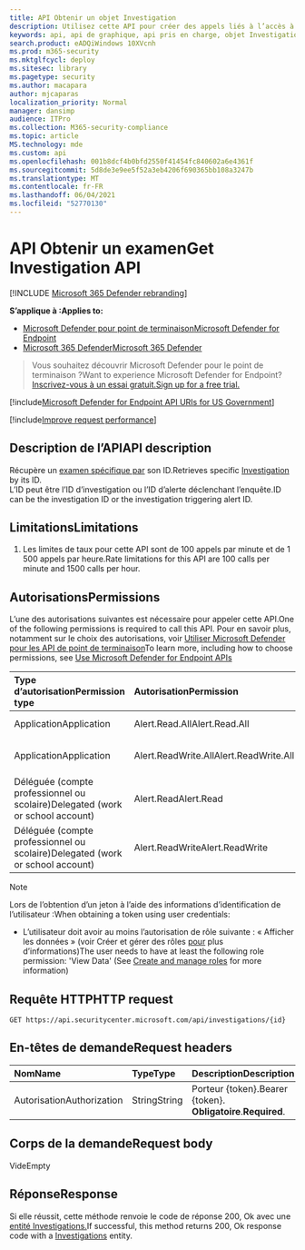 ```yaml
---
title: API Obtenir un objet Investigation
description: Utilisez cette API pour créer des appels liés à l’accès à l’objet Investigation
keywords: api, api de graphique, api pris en charge, objet Investigation
search.product: eADQiWindows 10XVcnh
ms.prod: m365-security
ms.mktglfcycl: deploy
ms.sitesec: library
ms.pagetype: security
ms.author: macapara
author: mjcaparas
localization_priority: Normal
manager: dansimp
audience: ITPro
ms.collection: M365-security-compliance
ms.topic: article
MS.technology: mde
ms.custom: api
ms.openlocfilehash: 001b8dcf4b0bfd2550f41454fc840602a6e4361f
ms.sourcegitcommit: 5d8de3e9ee5f52a3eb4206f690365bb108a3247b
ms.translationtype: MT
ms.contentlocale: fr-FR
ms.lasthandoff: 06/04/2021
ms.locfileid: "52770130"
---
```

# <a name="get-investigation-api"></a><span data-ttu-id="1254a-104">API Obtenir un examen</span><span class="sxs-lookup"><span data-stu-id="1254a-104">Get Investigation API</span></span>

[!INCLUDE [Microsoft 365 Defender rebranding](../../includes/microsoft-defender.md)]

<span data-ttu-id="1254a-105">**S’applique à :**</span><span class="sxs-lookup"><span data-stu-id="1254a-105">**Applies to:**</span></span>
- [<span data-ttu-id="1254a-106">Microsoft Defender pour point de terminaison</span><span class="sxs-lookup"><span data-stu-id="1254a-106">Microsoft Defender for Endpoint</span></span>](https://go.microsoft.com/fwlink/p/?linkid=2154037)
- [<span data-ttu-id="1254a-107">Microsoft 365 Defender</span><span class="sxs-lookup"><span data-stu-id="1254a-107">Microsoft 365 Defender</span></span>](https://go.microsoft.com/fwlink/?linkid=2118804)

> <span data-ttu-id="1254a-108">Vous souhaitez découvrir Microsoft Defender pour le point de terminaison ?</span><span class="sxs-lookup"><span data-stu-id="1254a-108">Want to experience Microsoft Defender for Endpoint?</span></span> [<span data-ttu-id="1254a-109">Inscrivez-vous à un essai gratuit.</span><span class="sxs-lookup"><span data-stu-id="1254a-109">Sign up for a free trial.</span></span>](https://www.microsoft.com/microsoft-365/windows/microsoft-defender-atp?ocid=docs-wdatp-exposedapis-abovefoldlink) 

[!include[Microsoft Defender for Endpoint API URIs for US Government](../../includes/microsoft-defender-api-usgov.md)]

[!include[Improve request performance](../../includes/improve-request-performance.md)]


## <a name="api-description"></a><span data-ttu-id="1254a-110">Description de l’API</span><span class="sxs-lookup"><span data-stu-id="1254a-110">API description</span></span>
<span data-ttu-id="1254a-111">Récupère un [examen spécifique par](investigation.md) son ID.</span><span class="sxs-lookup"><span data-stu-id="1254a-111">Retrieves specific [Investigation](investigation.md) by its ID.</span></span>
<br> <span data-ttu-id="1254a-112">L’ID peut être l’ID d’investigation ou l’ID d’alerte déclenchant l’enquête.</span><span class="sxs-lookup"><span data-stu-id="1254a-112">ID can be the investigation ID or the investigation triggering alert ID.</span></span>


## <a name="limitations"></a><span data-ttu-id="1254a-113">Limitations</span><span class="sxs-lookup"><span data-stu-id="1254a-113">Limitations</span></span>
1. <span data-ttu-id="1254a-114">Les limites de taux pour cette API sont de 100 appels par minute et de 1 500 appels par heure.</span><span class="sxs-lookup"><span data-stu-id="1254a-114">Rate limitations for this API are 100 calls per minute and 1500 calls per hour.</span></span>


## <a name="permissions"></a><span data-ttu-id="1254a-115">Autorisations</span><span class="sxs-lookup"><span data-stu-id="1254a-115">Permissions</span></span>
<span data-ttu-id="1254a-116">L’une des autorisations suivantes est nécessaire pour appeler cette API.</span><span class="sxs-lookup"><span data-stu-id="1254a-116">One of the following permissions is required to call this API.</span></span> <span data-ttu-id="1254a-117">Pour en savoir plus, notamment sur le choix des autorisations, voir [Utiliser Microsoft Defender pour les API de point de terminaison](apis-intro.md)</span><span class="sxs-lookup"><span data-stu-id="1254a-117">To learn more, including how to choose permissions, see [Use Microsoft Defender for Endpoint APIs](apis-intro.md)</span></span>

<span data-ttu-id="1254a-118">Type d’autorisation</span><span class="sxs-lookup"><span data-stu-id="1254a-118">Permission type</span></span> |   <span data-ttu-id="1254a-119">Autorisation</span><span class="sxs-lookup"><span data-stu-id="1254a-119">Permission</span></span>  |   <span data-ttu-id="1254a-120">Nom d’affichage de l’autorisation</span><span class="sxs-lookup"><span data-stu-id="1254a-120">Permission display name</span></span>
:---|:---|:---
<span data-ttu-id="1254a-121">Application</span><span class="sxs-lookup"><span data-stu-id="1254a-121">Application</span></span> |   <span data-ttu-id="1254a-122">Alert.Read.All</span><span class="sxs-lookup"><span data-stu-id="1254a-122">Alert.Read.All</span></span> |    <span data-ttu-id="1254a-123">« Lire toutes les alertes »</span><span class="sxs-lookup"><span data-stu-id="1254a-123">'Read all alerts'</span></span>
<span data-ttu-id="1254a-124">Application</span><span class="sxs-lookup"><span data-stu-id="1254a-124">Application</span></span> |   <span data-ttu-id="1254a-125">Alert.ReadWrite.All</span><span class="sxs-lookup"><span data-stu-id="1254a-125">Alert.ReadWrite.All</span></span> |   <span data-ttu-id="1254a-126">« Lire et écrire toutes les alertes »</span><span class="sxs-lookup"><span data-stu-id="1254a-126">'Read and write all alerts'</span></span>
<span data-ttu-id="1254a-127">Déléguée (compte professionnel ou scolaire)</span><span class="sxs-lookup"><span data-stu-id="1254a-127">Delegated (work or school account)</span></span> | <span data-ttu-id="1254a-128">Alert.Read</span><span class="sxs-lookup"><span data-stu-id="1254a-128">Alert.Read</span></span> | <span data-ttu-id="1254a-129">« Lire les alertes »</span><span class="sxs-lookup"><span data-stu-id="1254a-129">'Read alerts'</span></span>
<span data-ttu-id="1254a-130">Déléguée (compte professionnel ou scolaire)</span><span class="sxs-lookup"><span data-stu-id="1254a-130">Delegated (work or school account)</span></span> | <span data-ttu-id="1254a-131">Alert.ReadWrite</span><span class="sxs-lookup"><span data-stu-id="1254a-131">Alert.ReadWrite</span></span> | <span data-ttu-id="1254a-132">« Lire et écrire des alertes »</span><span class="sxs-lookup"><span data-stu-id="1254a-132">'Read and write alerts'</span></span>

>[!Note]
> <span data-ttu-id="1254a-133">Lors de l’obtention d’un jeton à l’aide des informations d’identification de l’utilisateur :</span><span class="sxs-lookup"><span data-stu-id="1254a-133">When obtaining a token using user credentials:</span></span>
>- <span data-ttu-id="1254a-134">L’utilisateur doit avoir au moins l’autorisation de rôle suivante : « Afficher les données » (voir Créer et gérer des rôles [pour](user-roles.md) plus d’informations)</span><span class="sxs-lookup"><span data-stu-id="1254a-134">The user needs to have at least the following role permission: 'View Data' (See [Create and manage roles](user-roles.md) for more information)</span></span>

## <a name="http-request"></a><span data-ttu-id="1254a-135">Requête HTTP</span><span class="sxs-lookup"><span data-stu-id="1254a-135">HTTP request</span></span>
```
GET https://api.securitycenter.microsoft.com/api/investigations/{id}
```

## <a name="request-headers"></a><span data-ttu-id="1254a-136">En-têtes de demande</span><span class="sxs-lookup"><span data-stu-id="1254a-136">Request headers</span></span>

<span data-ttu-id="1254a-137">Nom</span><span class="sxs-lookup"><span data-stu-id="1254a-137">Name</span></span> | <span data-ttu-id="1254a-138">Type</span><span class="sxs-lookup"><span data-stu-id="1254a-138">Type</span></span> | <span data-ttu-id="1254a-139">Description</span><span class="sxs-lookup"><span data-stu-id="1254a-139">Description</span></span>
:---|:---|:---
<span data-ttu-id="1254a-140">Autorisation</span><span class="sxs-lookup"><span data-stu-id="1254a-140">Authorization</span></span> | <span data-ttu-id="1254a-141">String</span><span class="sxs-lookup"><span data-stu-id="1254a-141">String</span></span> | <span data-ttu-id="1254a-142">Porteur {token}.</span><span class="sxs-lookup"><span data-stu-id="1254a-142">Bearer {token}.</span></span> <span data-ttu-id="1254a-143">**Obligatoire**.</span><span class="sxs-lookup"><span data-stu-id="1254a-143">**Required**.</span></span>


## <a name="request-body"></a><span data-ttu-id="1254a-144">Corps de la demande</span><span class="sxs-lookup"><span data-stu-id="1254a-144">Request body</span></span>
<span data-ttu-id="1254a-145">Vide</span><span class="sxs-lookup"><span data-stu-id="1254a-145">Empty</span></span>

## <a name="response"></a><span data-ttu-id="1254a-146">Réponse</span><span class="sxs-lookup"><span data-stu-id="1254a-146">Response</span></span>
<span data-ttu-id="1254a-147">Si elle réussit, cette méthode renvoie le code de réponse 200, Ok avec une [entité Investigations.](investigation.md)</span><span class="sxs-lookup"><span data-stu-id="1254a-147">If successful, this method returns 200, Ok response code with a [Investigations](investigation.md) entity.</span></span>

